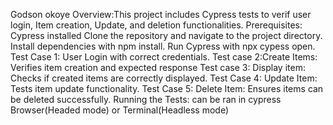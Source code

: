 Godson okoye
Overview:This project includes Cypress tests to verif user login, Item creation, Update, and deletion functionalities.
Prerequisites: Cypress installed
Clone the repository and navigate to the project directory.
Install dependencies with npm install.
Run Cypress with npx cypess open.
Test Case 1: User Login with correct credentials.
Test case 2:Create Items: Verifies item creation and expected response
Test case 3: Display item: Checks if created items are correctly displayed.
Test Case 4: Update Item: Tests item update functionality.
Test Case 5: Delete Item: Ensures items can be deleted successfully.
Running the Tests: can be ran in cypress Browser(Headed mode) or Terminal(Headless mode)
